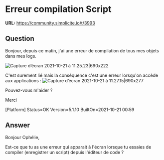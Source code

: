 # Erreur compilation Script

**URL:** https://community.simplicite.io/t/3993

## Question
Bonjour,
depuis ce matin, j'ai une erreur de compilation de tous mes objets dans mes logs.

![Capture d’écran 2021-10-21 à 11.25.23|690x222](upload://eUVQjDk3L3LwVOAdSspr7hHb01R.png)

C'est surement lié mais la conséquence c'est une erreur lorsqu'on accède aux applications : 
![Capture d’écran 2021-10-21 à 11.27.15|690x277](upload://fP7AIlyfqo8kLNop6kZMvHm6eO1.png)

Pouvez-vous m'aider ? 

Merci

[Platform]
Status=OK
Version=5.1.10
BuiltOn=2021-10-21 00:59

## Answer
Bonjour Ophélie, 

Est-ce que tu as une erreur qui apparait à l'écran lorsque tu essaies de compiler (enregistrer un script) depuis l'éditeur de code ?
